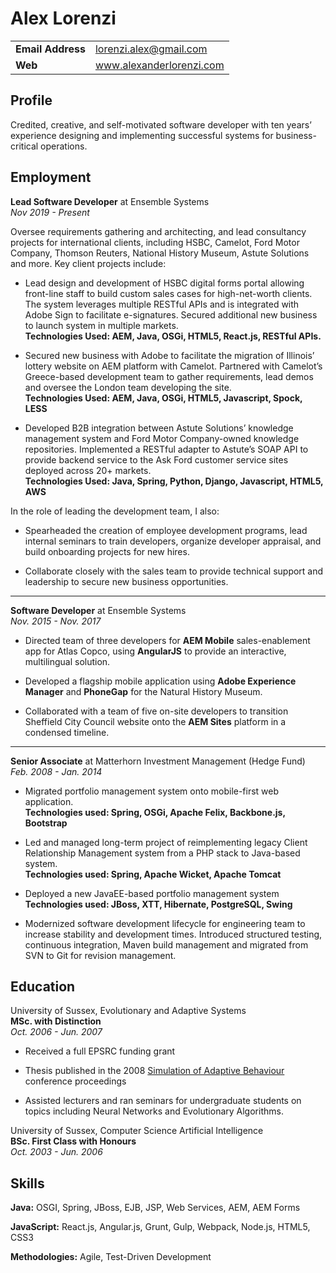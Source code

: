 # Alex Lorenzi

|                   |                          |
| :---------------- | :----------------------- |
| **Email Address** | lorenzi.alex@gmail.com   |
| **Web**           | www.alexanderlorenzi.com |

## Profile

Credited, creative, and self-motivated software developer with ten years’ experience
designing and implementing successful systems for business-critical operations.

## Employment

**Lead Software Developer** at Ensemble Systems\
_Nov 2019 - Present_

Oversee requirements gathering and architecting, and lead consultancy projects for
international clients, including HSBC, Camelot, Ford Motor Company, Thomson
Reuters, National History Museum, Astute Solutions and more. Key client projects
include:

- Lead design and development of HSBC digital forms portal allowing front-line staff to build custom sales cases for high-net-worth clients. The system leverages multiple RESTful APIs and is integrated with Adobe Sign to facilitate e-signatures. Secured additional new business to launch system in multiple markets.\
  **Technologies Used: AEM, Java, OSGi, HTML5, React.js, RESTful APIs.**

- Secured new business with Adobe to facilitate the migration of Illinois’ lottery website on AEM platform with Camelot. Partnered with Camelot’s Greece-based development team to gather requirements, lead demos and oversee the London team developing the site.\
  **Technologies Used: AEM, Java, OSGi, HTML5, Javascript, Spock, LESS**

- Developed B2B integration between Astute Solutions’ knowledge management system and Ford Motor Company-owned knowledge repositories. Implemented a RESTful adapter to Astute’s SOAP API to provide backend service to the Ask Ford customer service sites deployed across 20+ markets.\
  **Technologies Used: Java, Spring, Python, Django, Javascript, HTML5, AWS**

In the role of leading the development team, I also:

- Spearheaded the creation of employee development programs, lead internal seminars to train developers, organize developer appraisal, and build onboarding projects for new hires.

- Collaborate closely with the sales team to provide technical support and leadership to secure new business opportunities.

---

**Software Developer** at Ensemble Systems\
_Nov. 2015 - Nov. 2017_

- Directed team of three developers for **AEM Mobile** sales-enablement app for Atlas Copco, using **AngularJS** to provide an interactive, multilingual solution.

- Developed a flagship mobile application using **Adobe Experience Manager** and **PhoneGap** for the Natural History Museum.

- Collaborated with a team of five on-site developers to transition Sheffield City Council website onto the **AEM Sites** platform in a condensed timeline.

---

**Senior Associate** at Matterhorn Investment Management (Hedge Fund)\
_Feb. 2008 - Jan. 2014_

- Migrated portfolio management system onto mobile-first web application.\
  **Technologies used: Spring, OSGi, Apache Felix, Backbone.js, Bootstrap**

- Led and managed long-term project of reimplementing legacy Client Relationship Management system from a PHP stack to Java-based system.\
  **Technologies used: Spring, Apache Wicket, Apache Tomcat**

- Deployed a new JavaEE-based portfolio management system\
  **Technologies used: JBoss, XTT, Hibernate, PostgreSQL, Swing**
  
- Modernized software development lifecycle for engineering team to increase stability and development times. Introduced structured testing, continuous integration, Maven build management and migrated from SVN to Git for revision management.


## Education

University of Sussex, Evolutionary and Adaptive  Systems\
**MSc. with Distinction**\
_Oct. 2006 - Jun. 2007_

- Received a full EPSRC funding grant

- Thesis published in the 2008 [Simulation of Adaptive Behaviour](https://link.springer.com/chapter/10.1007%2F978-3-540-69134-1_12) conference proceedings

- Assisted lecturers and ran seminars for undergraduate students on topics including Neural Networks and Evolutionary Algorithms.

University of Sussex, Computer Science Artificial Intelligence\
**BSc. First Class with Honours**\
_Oct. 2003 - Jun. 2006_

## Skills

**Java:** OSGI, Spring, JBoss, EJB, JSP, Web Services, AEM, AEM Forms

**JavaScript:** React.js, Angular.js, Grunt, Gulp, Webpack, Node.js, HTML5, CSS3

**Methodologies:** Agile, Test-Driven Development
